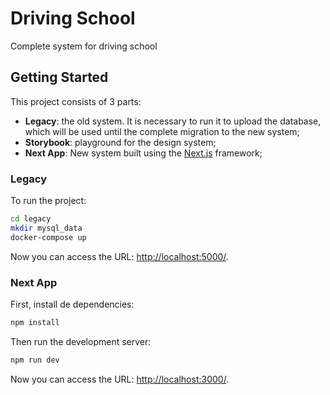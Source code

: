 # Driving School

Complete system for driving school

## Getting Started

This project consists of 3 parts:

- **Legacy**: the old system. It is necessary to run it to upload the database, which will be used until the complete migration to the new system;
- **Storybook**: playground for the design system;
- **Next App**: New system built using the [Next.js](https://nextjs.org/) framework;

### Legacy

To run the project:

```bash
cd legacy
mkdir mysql_data
docker-compose up
```

Now you can access the URL: [http://localhost:5000/](http://localhost:5000/).

### Next App

First, install de dependencies:

```bash
npm install
```

Then run the development server:

```bash
npm run dev
```

Now you can access the URL: [http://localhost:3000/](http://localhost:3000/).
